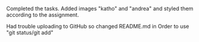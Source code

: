 Completed the tasks. Added images "katho" and "andrea" and styled them according to the assignment. 

Had trouble uploading to GitHub so changed README.md in Order to use "git status/git add"